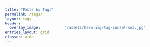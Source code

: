 ```yaml
---
title: "Posts by Tags"
permalink: /tags/
layout: tags
header:
  overlay_image:           "/assets/hero-img/tag-sunset-sea.jpg"
entries_layout: grid
classes: wide
---
```

